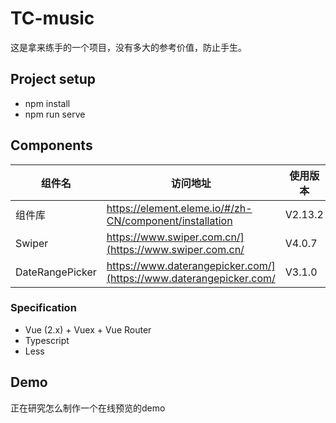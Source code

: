 # TC-music
这是拿来练手的一个项目，没有多大的参考价值，防止手生。

## Project setup

- npm install 
- npm run serve

## Components

| 组件名 | 访问地址 | 使用版本 |
| ------ | ------- | ------- |
| 组件库 | https://element.eleme.io/#/zh-CN/component/installation | V2.13.2 |
| Swiper | https://www.swiper.com.cn/](https://www.swiper.com.cn/| V4.0.7 |
| DateRangePicker |https://www.daterangepicker.com/](https://www.daterangepicker.com/| V3.1.0 |

### Specification

- Vue (2.x) + Vuex + Vue Router
- Typescript
- Less

## Demo

正在研究怎么制作一个在线预览的demo
